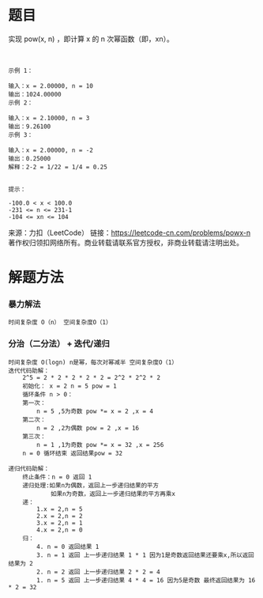 # 题目
实现 pow(x, n) ，即计算 x 的 n 次幂函数（即，xn）。

 

    示例 1：
    
    输入：x = 2.00000, n = 10
    输出：1024.00000
    示例 2：
    
    输入：x = 2.10000, n = 3
    输出：9.26100
    示例 3：
    
    输入：x = 2.00000, n = -2
    输出：0.25000
    解释：2-2 = 1/22 = 1/4 = 0.25
    
    
    提示：
    
    -100.0 < x < 100.0
    -231 <= n <= 231-1
    -104 <= xn <= 104

来源：力扣（LeetCode）
链接：https://leetcode-cn.com/problems/powx-n
著作权归领扣网络所有。商业转载请联系官方授权，非商业转载请注明出处。

# 解题方法
### 暴力解法
    时间复杂度 O（n） 空间复杂度O（1）

### 分治（二分法） + 迭代/递归
    时间复杂度 O(logn) n是幂，每次对幂减半 空间复杂度O（1）
    迭代代码助解：
        2^5 = 2 * 2 * 2 * 2 * 2 = 2^2 * 2^2 * 2
        初始化： x = 2 n = 5 pow = 1
        循环条件 n > 0：
        第一次：
            n = 5 ,5为奇数 pow *= x = 2 ,x = 4
        第二次：
            n = 2 ,2为偶数 pow = 2 ,x = 16
        第三次：
            n = 1 ,1为奇数 pow *= x = 32 ,x = 256
        n = 0 循环结束 返回结果pow = 32

    递归代码助解：
        终止条件：n = 0 返回 1
        递归处理:如果n为偶数，返回上一步递归结果的平方
                如果n为奇数，返回上一步递归结果的平方再乘x
        递：
            1.x = 2,n = 5
            2.x = 2,n = 2
            3.x = 2,n = 1
            4.x = 2,n = 0
        归：
            4. n = 0 返回结果 1
            3. n = 1 返回 上一步递归结果 1 * 1 因为1是奇数返回结果还要乘x,所以返回结果为 2
            2. n = 2 返回 上一步递归结果 2 * 2 = 4
            1. n = 5 返回 上一步递归结果 4 * 4 = 16 因为5是奇数 最终返回结果为 16 * 2 = 32